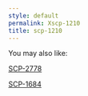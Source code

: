 ```yaml
---
style: default
permalink: Xscp-1210
title: scp-1210
---
```

You may also like:

[SCP-2778](http://scp-wiki.net/scp-2778)

[SCP-1684](http://scp-wiki.net/scp-1684)
